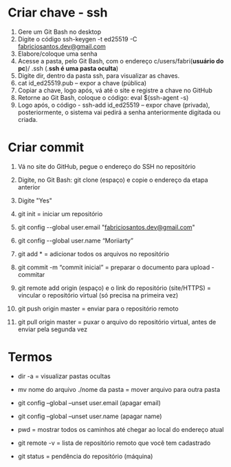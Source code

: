# Criar chave - ssh

1. Gere um Git Bash no desktop
2. Digite o código ssh-keygen -t ed25519 -C fabriciosantos.dev@gmail.com
3. Elabore/coloque uma senha
4. Acesse a pasta, pelo Git Bash, com o endereço c/users/fabri(**usuário do pc**)/ .ssh (.**ssh é uma pasta oculta**)
5. Digite dir, dentro da pasta ssh, para visualizar as chaves.
6. cat id_ed25519.pub – expor a chave (pública)
7. Copiar a chave, logo após, vá até o site e registre a chave no GitHub
8. Retorne ao Git Bash, coloque o código: eval $(ssh-agent -s)
9. Logo após, o código - ssh-add id_ed25519 – expor chave (privada), posteriormente, o sistema vai pedirá a senha anteriormente digitada ou criada.

# Criar commit

1.   Vá no site do GitHub, pegue o endereço do SSH no repositório

2.   Digite, no Git Bash: git clone (espaço) e copie o endereço da etapa anterior 

3.   Digite "Yes"
4.   git init = iniciar um repositório

5.   git config --global user.email "fabriciosantos.dev@gmail.com" 

6.   git config --global user.name “Moriiarty”

7.   git add * = adicionar todos os arquivos no repositório

8.   git commit -m “commit inicial” = preparar o documento para upload - commitar

9.   git remote add origin (espaço) e o link do repositório (site/HTTPS) =  vincular o repositório virtual (só precisa na primeira vez)

10.   git push origin master = enviar para o repositório remoto 

11.   git pull origin master = puxar o arquivo do repositório virtual, antes de enviar pela segunda vez

#  Termos

* dir -a = visualizar pastas ocultas

* mv nome do arquivo ./nome da pasta = mover arquivo para outra pasta

* git config –global –unset user.email (apagar email)

* git config –global –unset user.name (apagar name)

* pwd = mostrar todos os caminhos até chegar ao local do endereço atual

* git remote -v = lista de repositório remoto que você tem cadastrado

* git status = pendência do repositório (máquina)

 
